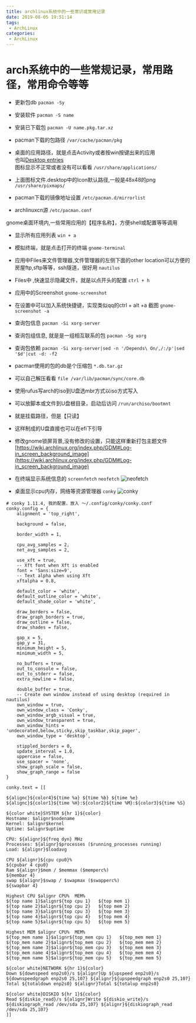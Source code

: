 ```yaml
---
title: archlinux系统中的一些常识或常用记录
date: 2019-08-05 19:51:14
tags:
 - ArchLinux
categories:
 - ArchLinux
---
```


arch系统中的一些常规记录，常用路径，常用命令等等
===
- 更新包db ``pacman -Sy``
- 安装软件 ``pacman -S name``
- 安装已下载包 ``pacman -U name.pkg.tar.xz``


- pacman下载的包路径 ``/var/cache/pacman/pkg``


- 桌面的应用路径，就是点击Activity或者按win按键出来的应用<br/>
也叫[Desktop entries](https://wiki.archlinux.org/index.php/desktop_entries)<br/>
图标显示不正常或者没有可以看看 ``/usr/share/applications/``

- 上面图标文件.desktop中的Icon默认路径,一般是48x48的png ``/usr/share/pixmaps/``


- pacman下载的镜像地址设置 ``/etc/pacman.d/mirrorlist``
- archlinuxcn源 ``/etc/pacman.conf``

gnome桌面环境内,一些常用应用的【程序名称】，方便shell或配置等等调用<br/>

- 显示所有应用列表 ``win + a``


- 模拟终端，就是点击打开的终端 ``gnome-terminal``


- 应用中Files来文件管理器,文件管理器的左侧下面的other location可以方便的房屋ftp,sftp等等，ssh隧道，很好用 ``nautilus``
- Files中 ,快速显示隐藏文件，就是以点开头的配置 ``ctrl + h``


- 应用中的Screenshot ``gnome-screenshot``<br/>
- 在设置中可以加入系统快捷键，实现类似qq的ctrl + alt +a 截图 ``gnome-screenshot -a``


- 查询包信息 ``pacman -Si xorg-server``<br/>
- 查询包组信息, 就是是一组相互联系的包 ``pacman -Sg xorg``<br/>
- 查询包依赖 ``pacman -Si xorg-server|sed -n '/Depends\ On/,/:/p'|sed '$d'|cut -d: -f2``


- pacman使用的包的db是个压缩包 ``*.db.tar.gz``<br/>
- 可以自己解压看看 ``file /var/lib/pacman/sync/core.db``


- 使用rufus写arch的iso到U盘选mbr方式以iso方式写入<br/>
- 可以放脚本或文件到U盘根目录，启动后访问 ``/run/archiso/bootmnt``
- 就是挂载路径，但是【只读】<br/>
- 这样制成的U盘直接也可以在efi下引导


- 修改gnome锁屏背景,没有修改的设置，只能这样重新打包主题文件<br/> [https://wiki.archlinux.org/index.php/GDM#Log-in_screen_background_image](https://wiki.archlinux.org/index.php/GDM#Log-in_screen_background_image)


- 在终端显示系统信息的 ``screenfetch`` ``neofetch``
![neofetch](neofetch.png)

- 桌面显示cpu内存，网络等资源管理器 ``conky``
![conky](conky.png)
```
# conky 1.11.4, 我的配置，放入 ～/.config/conky/conky.conf
conky.config = {
    alignment = 'top_right',
    
    background = false,
    
    border_width = 1,
    
    cpu_avg_samples = 2,
    net_avg_samples = 2,
    
    use_xft = true,
    -- Xft font when Xft is enabled
    font = 'Sans:size=9',
    -- Text alpha when using Xft
    xftalpha = 0.8,
	
    default_color = 'white',
    default_outline_color = 'white',
    default_shade_color = 'white',
    
    draw_borders = false,
    draw_graph_borders = true,
    draw_outline = false,
    draw_shades = false,

    gap_x = 5,
    gap_y = 31,
    minimum_height = 5,
    minimum_width = 5,
	
    no_buffers = true,
    out_to_console = false,
    out_to_stderr = false,
    extra_newline = false,

    double_buffer = true,
    -- Create own window instead of using desktop (required in nautilus)
    own_window = true,
    own_window_class = 'Conky',
    own_window_argb_visual = true,
    own_window_transparent = true,
    own_window_hints = 'undecorated,below,sticky,skip_taskbar,skip_pager',
    own_window_type = 'desktop',

    stippled_borders = 0,
    update_interval = 1.0,
    uppercase = false,
    use_spacer = 'none',
    show_graph_scale = false,
    show_graph_range = false
}

conky.text = [[

${alignc}${color4}${time %a} ${time %b} ${time %e}     ${alignc}${color1}${time %H}:${color2}${time %M}:${color3}${time %S}

${color white}SYSTEM ${hr 1}${color}
Hostname: $alignr$nodename
Kernel: $alignr$kernel
Uptime: $alignr$uptime

CPU: ${alignr}${freq dyn} MHz
Processes: ${alignr}$processes ($running_processes running)
Load: ${alignr}$loadavg

CPU ${alignr}${cpu cpu0}%
${cpubar 4 cpu0}
Ram ${alignr}$mem / $memmax ($memperc%)
${membar 4}
swap ${alignr}$swap / $swapmax ($swapperc%)
${swapbar 4}

Highest CPU $alignr CPU%  MEM%
${top name 1}$alignr${top cpu 1}   ${top mem 1}
${top name 2}$alignr${top cpu 2}   ${top mem 2}
${top name 3}$alignr${top cpu 3}   ${top mem 3}
${top name 4}$alignr${top cpu 4}   ${top mem 4}
${top name 5}$alignr${top cpu 5}   ${top mem 5}

Highest MEM $alignr CPU%  MEM%
${top_mem name 1}$alignr${top_mem cpu 1}   ${top_mem mem 1}
${top_mem name 2}$alignr${top_mem cpu 2}   ${top_mem mem 2}
${top_mem name 3}$alignr${top_mem cpu 3}   ${top_mem mem 3}
${top_mem name 4}$alignr${top_mem cpu 4}   ${top_mem mem 4}
${top_mem name 5}$alignr${top_mem cpu 5}   ${top_mem mem 5}

${color white}NETWORK ${hr 1}${color}
Down ${downspeed enp2s0}/s ${alignr}Up ${upspeed enp2s0}/s
${downspeedgraph enp2s0 25,107} ${alignr}${upspeedgraph enp2s0 25,107}
Total ${totaldown enp2s0} ${alignr}Total ${totalup enp2s0}

${color white}DISKIO ${hr 1}${color}
Read ${diskio_read}/s ${alignr}Write ${diskio_write}/s
${diskiograph_read /dev/sda 25,107} ${alignr}${diskiograph_read /dev/sda 25,107}
]]
```
